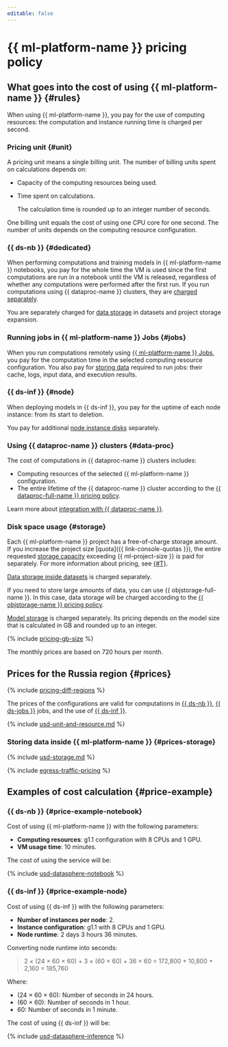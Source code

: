 ```yaml
---
editable: false
---
```


# {{ ml-platform-name }} pricing policy



## What goes into the cost of using {{ ml-platform-name }} {#rules}

When using {{ ml-platform-name }}, you pay for the use of computing resources: the computation and instance running time is charged per second.

### Pricing unit {#unit}

A pricing unit means a single billing unit. The number of billing units spent on calculations depends on:
* Capacity of the computing resources being used.
* Time spent on calculations.

   The calculation time is rounded up to an integer number of seconds.

One billing unit equals the cost of using one CPU core for one second. The number of units depends on the computing resource configuration.

### {{ ds-nb }} {#dedicated}

When performing computations and training models in {{ ml-platform-name }} notebooks, you pay for the whole time the VM is used since the first computations are run in a notebook until the VM is released, regardless of whether any computations were performed after the first run. If you run computations using {{ dataproc-name }} clusters, they are [charged separately](#data-proc).

You are separately charged for [data storage](#storage) in datasets and project storage expansion.

### Running jobs in {{ ml-platform-name }} Jobs {#jobs}

When you run computations remotely using [{{ ml-platform-name }} Jobs](concepts/jobs/index.md), you pay for the computation time in the selected computing resource configuration. You also pay for [storing data](#prices-storage) required to run jobs: their cache, logs, input data, and execution results.

### {{ ds-inf }} {#node}

When deploying models in {{ ds-inf }}, you pay for the uptime of each node instance: from its start to deletion.

You pay for additional [node instance disks](#prices-storage) separately.

### Using {{ dataproc-name }} clusters {#data-proc}

The cost of computations in {{ dataproc-name }} clusters includes:
* Computing resources of the selected {{ ml-platform-name }} configuration.
* The entire lifetime of the {{ dataproc-name }} cluster according to the [{{ dataproc-full-name }} pricing policy](../data-proc/pricing.md).

Learn more about [integration with {{ dataproc-name }}](concepts/data-proc.md).

### Disk space usage {#storage}

Each {{ ml-platform-name }} project has a free-of-charge storage amount. If you increase the project size [quota]({{ link-console-quotas }}), the entire requested [storage capacity](#prices-storage) exceeding {{ ml-project-size }} is paid for separately. For more information about pricing, see [{#T}](concepts/limits.md).

[Data storage inside datasets](#prices-storage) is charged separately.

If you need to store large amounts of data, you can use {{ objstorage-full-name }}. In this case, data storage will be charged according to the [{{ objstorage-name }} pricing policy](../storage/pricing.md).

[Model storage](#prices-storage) is charged separately. Its pricing depends on the model size that is calculated in GB and rounded up to an integer.

{% include [pricing-gb-size](../_includes/pricing-gb-size.md) %}

The monthly prices are based on 720 hours per month.

## Prices for the Russia region {#prices}

{% include [pricing-diff-regions](../_includes/pricing-diff-regions.md) %}

The prices of the configurations are valid for computations in [{{ ds-nb }}](concepts/project.md#mode), [{{ ds-jobs }}](concepts/jobs/index.md) jobs, and the use of [{{ ds-inf }}](../datasphere/concepts/deploy/index.md).



{% include [usd-unit-and-resource.md](../_pricing/datasphere/usd-unit-and-resource.md) %}


### Storing data inside {{ ml-platform-name }} {#prices-storage}



{% include [usd-storage.md](../_pricing/datasphere/usd-storage.md) %}


{% include [egress-traffic-pricing](../_includes/egress-traffic-pricing.md) %}

## Examples of cost calculation {#price-example}

### {{ ds-nb }} {#price-example-notebook}

Cost of using {{ ml-platform-name }} with the following parameters:

* **Computing resources**: g1.1 configuration with 8 CPUs and 1 GPU.
* **VM usage time**: 10 minutes.

The cost of using the service will be:



{% include [usd-datasphere-notebook](../_pricing_examples/datasphere/usd-notebook.md) %}


### {{ ds-inf }} {#price-example-node}

Cost of using {{ ds-inf }} with the following parameters:

* **Number of instances per node**: 2.
* **Instance configuration**: g1.1 with 8 CPUs and 1 GPU.
* **Node runtime**: 2 days 3 hours 36 minutes.

Converting node runtime into seconds:

> 2 × (24 × 60 × 60) + 3 × (60 × 60) + 36 × 60 = 172,800 + 10,800 + 2,160 = 185,760

Where:
* (24 × 60 × 60): Number of seconds in 24 hours.
* (60 × 60): Number of seconds in 1 hour.
* 60: Number of seconds in 1 minute.

The cost of using {{ ds-inf }} will be:



{% include [usd-datasphere-inference](../_pricing_examples/datasphere/usd-inference.md) %}

